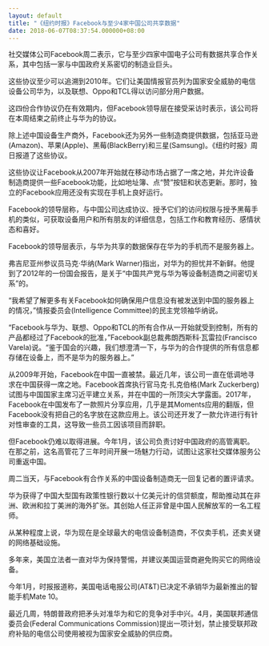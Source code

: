 ```yaml
---
layout: default
title: "《纽约时报》Facebook与至少4家中国公司共享数据"
date: 2018-06-07T08:37:54.000000+08:00
---
```


社交媒体公司Facebook周二表示，它与至少四家中国电子公司有数据共享合作关系，其中包括一家与中国政府关系密切的制造业巨头。

这些协议至少可以追溯到2010年。它们让美国情报官员列为国家安全威胁的电信设备公司华为，以及联想、Oppo和TCL得以访问部分用户数据。

这四份合作协议仍在有效期内，但Facebook领导层在接受采访时表示，该公司将在本周结束之前终止与华为的协议。

除上述中国设备生产商外，Facebook还为另外一些制造商提供数据，包括亚马逊(Amazon)、苹果(Apple)、黑莓(BlackBerry)和三星(Samsung)。《纽约时报》周日报道了这些协议。

这些协议让Facebook从2007年开始就在移动市场占据了一席之地，并允许设备制造商提供一些Facebook功能，比如地址簿、点“赞”按钮和状态更新。那时，独立的Facebook应用还没有实现在手机上良好运行。

Facebook的领导层称，与中国公司达成协议、授予它们的访问权限与授予黑莓手机的类似，可获取设备用户和所有朋友的详细信息，包括工作和教育经历、感情状态和喜好。

Facebook的领导层表示，与华为共享的数据保存在华为的手机而不是服务器上。

弗吉尼亚州参议员马克·华纳(Mark Warner)指出，对华为的担忧并不新鲜。他提到了2012年的一份国会报告，是关于“中国共产党与华为等设备制造商之间密切关系”的。

“我希望了解更多有关Facebook如何确保用户信息没有被发送到中国的服务器上的情况，”情报委员会(Intelligence Committee)的民主党领袖华纳说。

“Facebook与华为、联想、Oppo和TCL的所有合作从一开始就受到控制，所有的产品都经过了Facebook的批准，”Facebook副总裁弗朗西斯科·瓦雷拉(Francisco Varela)说。“鉴于国会的兴趣，我们想澄清一下，与华为的合作提供的所有信息都存储在设备上，而不是华为的服务器上。”

从2009年开始，Facebook在中国一直被禁。最近几年，该公司一直在低调地寻求在中国获得一席之地。Facebook首席执行官马克·扎克伯格(Mark Zuckerberg)试图与中国国家主席习近平建立关系，并在中国的一所顶尖大学露面。2017年，Facebook在中国发布了一款照片分享应用，几乎是其Moments应用的翻版，但Facebook没有把自己的名字放在这款应用上。该公司还开发了一款允许进行有针对性审查的工具，这导致一些员工因该项目而辞职。

但Facebook仍难以取得进展。今年1月，该公司负责讨好中国政府的高管离职。在那之前，这名高管花了三年时间开展一场魅力行动，试图让这家社交媒体服务公司重返中国。

周二当天，与Facebook有合作关系的中国设备制造商无一回复记者的置评请求。

华为获得了中国大型国有政策性银行数以十亿美元计的信贷额度，帮助推动其在非洲、欧洲和拉丁美洲的海外扩张。其创始人任正非曾是中国人民解放军的一名工程师。

从某种程度上说，华为现在是全球最大的电信设备制造商，不仅卖手机，还卖关键的网络基础设施。

多年来，美国立法者一直对华为保持警惕，并建议美国运营商避免购买它的网络设备。

今年1月，时报报道称，美国电话电报公司(AT&T)已决定不承销华为最新推出的智能手机Mate 10。

最近几周，特朗普政府把矛头对准华为和它的竞争对手中兴。4月，美国联邦通信委员会(Federal Communications Commission)提出一项计划，禁止接受联邦政府补贴的电信公司使用被视为国家安全威胁的供应商。

